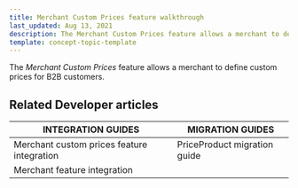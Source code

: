 ```yaml
---
title: Merchant Custom Prices feature walkthrough
last_updated: Aug 13, 2021
description: The Merchant Custom Prices feature allows a merchant to define custom prices for B2B customers
template: concept-topic-template
---
```


The _Merchant Custom Prices_ feature allows a merchant to define custom prices for B2B customers.

<!--
To learn more about the feature and to find out how end users use it, see [Merchant Custom Prices feature overview](https://documentat) for business users.
-->

## Related Developer articles

|INTEGRATION GUIDES | MIGRATION GUIDES |
|---------|---------|
| Merchant custom prices feature integration  | PriceProduct migration guide |
| Merchant feature integration |   |
